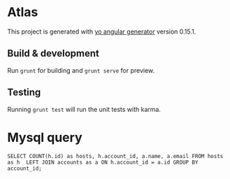 # Atlas

This project is generated with [yo angular generator](https://github.com/yeoman/generator-angular)
version 0.15.1.

## Build & development

Run `grunt` for building and `grunt serve` for preview.

## Testing

Running `grunt test` will run the unit tests with karma.

# Mysql query

`SELECT COUNT(h.id) as hosts, h.account_id, a.name, a.email FROM hosts as h  LEFT JOIN accounts as a ON h.account_id = a.id GROUP BY account_id;`
